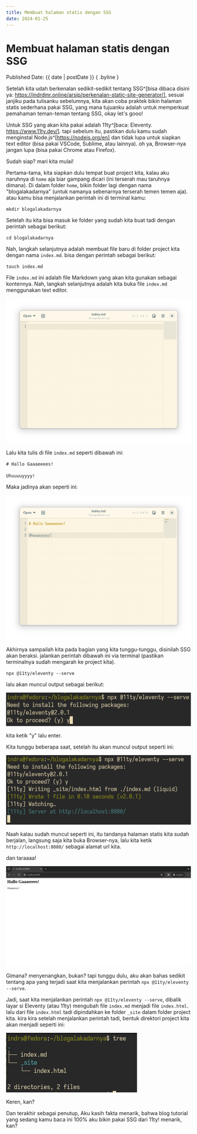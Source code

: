 ```yaml
---
title: Membuat halaman statis dengan SSG
date: 2024-01-25
---
```


# Membuat halaman statis dengan SSG

Published Date: {{ date | postDate }} { .byline }

Setelah kita udah berkenalan sedikit-sedikit tentang SSG^[bisa dibaca disini ya: https://indrdmr.online/arsip/perkenalan-static-site-generator/], sesuai janjiku pada tulisanku sebelumnya, kita akan coba praktek bikin halaman statis sederhana pakai SSG, yang mana tujuanku adalah untuk memperkuat pemahaman teman-teman tentang SSG, okay let's gooo!

Untuk SSG yang akan kita pakai adalah 11ty^[baca: Eleventy. https://www.11ty.dev/]. tapi sebelum itu, pastikan dulu kamu sudah menginstal Node.js^[https://nodejs.org/en] dan tidak lupa untuk siapkan text editor (bisa pakai VSCode, Sublime, atau lainnya). oh ya, Browser-nya jangan lupa (bisa pakai Chrome atau Firefox).

Sudah siap? mari kita mulai!

Pertama-tama, kita siapkan dulu tempat buat project kita, kalau aku naruhnya di `home` aja biar gampang dicari (ini terserah mau taruhnya dimana). Di dalam folder `home`, bikin folder lagi dengan nama "blogalakadarnya" (untuk namanya sebenarnya terserah temen temen aja). atau kamu bisa menjalankan perintah ini di terminal kamu:

```
mkdir blogalakadarnya
```

Setelah itu kita bisa masuk ke folder yang sudah kita buat tadi dengan perintah sebagai berikut:

```
cd blogalakadarnya
```

Nah, langkah selanjutnya adalah membuat file baru di folder project kita dengan nama `index.md`. bisa dengan perintah sebagai berikut:

```
touch index.md
```

File `index.md` ini adalah file Markdown yang akan kita gunakan sebagai kontennya. Nah, langkah selanjutnya adalah kita buka file `index.md` menggunakan text editor.

![Alt text](/assets/images/x3-01-text-editor.png)

Lalu kita tulis di file `index.md` seperti dibawah ini:

```
# Hallo Gaaaeeees!

Uhuuuuyyyy!
```

Maka jadinya akan seperti ini:

![Alt text](/assets/images/x3-02-text-editor.png)

Akhirnya sampailah kita pada bagian yang kita tunggu-tunggu, disinilah SSG akan beraksi. jalankan perintah dibawah ini via terminal (pastikan terminalnya sudah mengarah ke project kita).

```
npx @11ty/eleventy --serve
```

lalu akan muncul output sebagai berikut:

![Alt text](/assets/images/x3-03-terminal.png)

kita ketik "y" lalu enter.

Kita tunggu beberapa saat, setelah itu akan muncul output seperti ini:

![Alt text](/assets/images/x3-04-terminal.png)

Naah kalau sudah muncul seperti ini, itu tandanya halaman statis kita sudah berjalan, langsung saja kita buka Browser-nya, lalu kita ketik `http://localhost:8080/` sebagai alamat url kita.

dan taraaaa!

![Alt text](/assets/images/x3-05-browser.png)

Gimana? menyenangkan, bukan? tapi tunggu dulu, aku akan bahas sedikit tentang apa yang terjadi saat kita menjalankan perintah `npx @11ty/eleventy --serve`.

Jadi, saat kita menjalankan perintah `npx @11ty/eleventy --serve`, dibalik layar si Eleventy (atau 11ty) mengubah file `index.md` menjadi file `index.html`. lalu dari file `index.html` tadi dipindahkan ke folder `_site` dalam folder project kita. kira kira setelah menjalankan perintah tadi, bentuk direktori project kita akan menjadi seperti ini:

![Alt text](/assets/images/x3-06-terminal.png)

Keren, kan?

Dan terakhir sebagai penutup, Aku kasih fakta menarik, bahwa blog tutorial yang sedang kamu baca ini 100% aku bikin pakai SSG dari 11ty! menarik, kan?